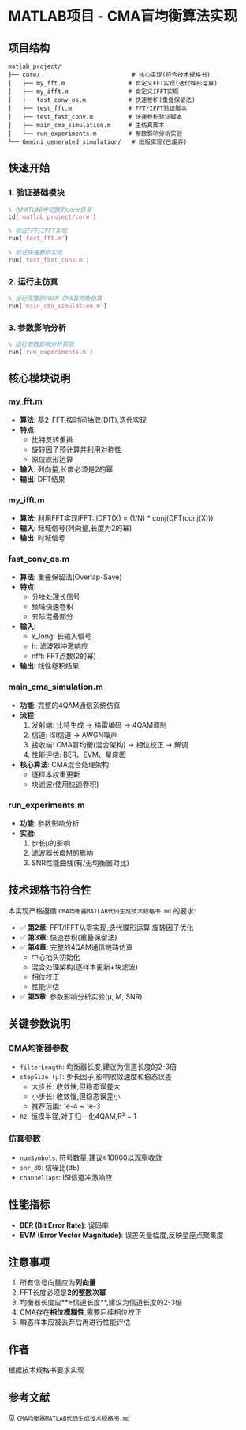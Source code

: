 # MATLAB项目 - CMA盲均衡算法实现

## 项目结构

```
matlab_project/
├── core/                          # 核心实现(符合技术规格书)
│   ├── my_fft.m                  # 自定义FFT实现(迭代蝶形运算)
│   ├── my_ifft.m                 # 自定义IFFT实现
│   ├── fast_conv_os.m            # 快速卷积(重叠保留法)
│   ├── test_fft.m                # FFT/IFFT验证脚本
│   ├── test_fast_conv.m          # 快速卷积验证脚本
│   ├── main_cma_simulation.m     # 主仿真脚本
│   └── run_experiments.m         # 参数影响分析实验
└── Gemini_generated_simulation/   # 旧版实现(已废弃)
```

## 快速开始

### 1. 验证基础模块

```matlab
% 在MATLAB中切换到core目录
cd('matlab_project/core')

% 验证FFT/IFFT实现
run('test_fft.m')

% 验证快速卷积实现
run('test_fast_conv.m')
```

### 2. 运行主仿真

```matlab
% 运行完整的4QAM CMA盲均衡仿真
run('main_cma_simulation.m')
```

### 3. 参数影响分析

```matlab
% 运行参数影响分析实验
run('run_experiments.m')
```

## 核心模块说明

### my_fft.m
- **算法**: 基2-FFT,按时间抽取(DIT),迭代实现
- **特点**: 
  - 比特反转重排
  - 旋转因子预计算并利用对称性
  - 原位蝶形运算
- **输入**: 列向量,长度必须是2的幂
- **输出**: DFT结果

### my_ifft.m
- **算法**: 利用FFT实现IFFT: IDFT(X) = (1/N) * conj(DFT(conj(X)))
- **输入**: 频域信号(列向量,长度为2的幂)
- **输出**: 时域信号

### fast_conv_os.m
- **算法**: 重叠保留法(Overlap-Save)
- **特点**:
  - 分块处理长信号
  - 频域快速卷积
  - 去除混叠部分
- **输入**: 
  - x_long: 长输入信号
  - h: 滤波器冲激响应
  - nfft: FFT点数(2的幂)
- **输出**: 线性卷积结果

### main_cma_simulation.m
- **功能**: 完整的4QAM通信系统仿真
- **流程**:
  1. 发射端: 比特生成 → 格雷编码 → 4QAM调制
  2. 信道: ISI信道 → AWGN噪声
  3. 接收端: CMA盲均衡(混合架构) → 相位校正 → 解调
  4. 性能评估: BER、EVM、星座图
- **核心算法**: CMA混合处理架构
  - 逐样本权重更新
  - 块滤波(使用快速卷积)

### run_experiments.m
- **功能**: 参数影响分析
- **实验**:
  1. 步长μ的影响
  2. 滤波器长度M的影响
  3. SNR性能曲线(有/无均衡器对比)

## 技术规格书符合性

本实现严格遵循 `CMA均衡器MATLAB代码生成技术规格书.md` 的要求:

- ✅ **第2章**: FFT/IFFT从零实现,迭代蝶形运算,旋转因子优化
- ✅ **第3章**: 快速卷积(重叠保留法)
- ✅ **第4章**: 完整的4QAM通信链路仿真
  - 中心抽头初始化
  - 混合处理架构(逐样本更新+块滤波)
  - 相位校正
  - 性能评估
- ✅ **第5章**: 参数影响分析实验(μ, M, SNR)

## 关键参数说明

### CMA均衡器参数
- `filterLength`: 均衡器长度,建议为信道长度的2-3倍
- `stepSize (μ)`: 步长因子,影响收敛速度和稳态误差
  - 大步长: 收敛快,但稳态误差大
  - 小步长: 收敛慢,但稳态误差小
  - 推荐范围: 1e-4 ~ 1e-3
- `R2`: 恒模半径,对于归一化4QAM,R² = 1

### 仿真参数
- `numSymbols`: 符号数量,建议≥10000以观察收敛
- `snr_dB`: 信噪比(dB)
- `channelTaps`: ISI信道冲激响应

## 性能指标

- **BER (Bit Error Rate)**: 误码率
- **EVM (Error Vector Magnitude)**: 误差矢量幅度,反映星座点聚集度

## 注意事项

1. 所有信号向量应为**列向量**
2. FFT长度必须是**2的整数次幂**
3. 均衡器长度应**≥信道长度**,建议为信道长度的2-3倍
4. CMA存在**相位模糊性**,需要后续相位校正
5. 瞬态样本应被丢弃后再进行性能评估

## 作者

根据技术规格书要求实现

## 参考文献

见 `CMA均衡器MATLAB代码生成技术规格书.md`
